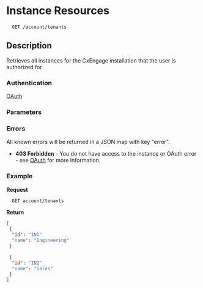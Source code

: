 # Instance Resources

```
  GET /account/tenants
```

## Description

Retrieves all instances for the CxEngage installation that the user is authorized for

### Authentication 

[OAuth](https://github.com/userevents/charon)

### Parameters

### Errors
All known errors will be returned in a JSON map with key "error".

- **403 Forbidden** - You do not have access to the instance or OAuth error - see [OAuth](https://github.com/userevents/charon) for more information.

### Example

**Request**

```
  GET account/tenants
```

**Return**

```json
[
 {
  "id": "IN1"
  "name": "Engineering"
 }

 {
  "id": "IN2"
  "name": "Sales"
 }
]

```
